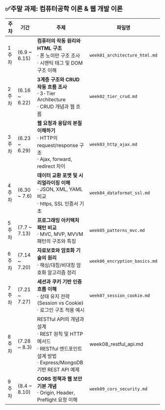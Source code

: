 ## ✅주말 과제: 컴퓨터공학 이론 & 웹 개발 이론

| 주차   | 기간             | 주제                                                                          | 파일명                           |
| ---- | -------------- | ------------------------------------------------------------------------------------ | ----------------------------- |
| 1주차  | (6.9 \~ 6.15)  | **컴퓨터의 작동 원리와 HTML 구조**<br>· 폰 노이만 구조 조사<br>· 시맨틱 태그 및 DOM 구조 이해                     | `week01_architecture_html.md` |
| 2주차  | (6.16 \~ 6.22) | **3계층 구조와 CRUD 작동 흐름 조사**<br>· 3-Tier Architecture<br>· CRUD 개념과 웹 흐름                | `week02_tier_crud.md`         |
| 3주차  | (6.23 \~ 6.29) | **웹 요청과 응답의 본질 이해하기**<br>· HTTP의 request/response 구조<br>· Ajax, forward, redirect 차이 | `week03_http_ajax.md`         |
| 4주차  | (6.30 \~ 7.6)  | **데이터 교환 포맷 및 시리얼라이징 이해**<br>· JSON, XML, YAML 비교<br>· https, SSL 인증서 기초             | `week04_dataformat_ssl.md`    |
| 5주차  | (7.7 \~ 7.13)  | **프로그래밍 아키텍처 패턴 비교**<br>· MVC, MVP, MVVM 패턴의 구조와 특징                                  | `week05_patterns_mvc.md`      |
| 6주차  | (7.14 \~ 7.20) | **자료보호와 암호화 기술의 원리**<br>· 해싱/대칭/비대칭 암호화 알고리즘 정리                                      | `week06_encryption_basics.md` |
| 7주차  | (7.21 ~ 7.27) | **세션과 쿠키 기반 인증 흐름 이해**<br>· 상태 유지 전략(Session vs Cookie)<br>· 로그인 구조 적용 예시            | `week07_session_cookie.md`    |
| 8주차 | (7.28 ~ 8.3) | RESTful API의 개념과 설계<br>· REST 원칙 및 HTTP 메서드<br>· RESTful 엔드포인트 설계 방법<br>· Express/MongoDB 기반 REST API 예제 | week08_restful_api.md |
| 9주차 | (8.4 \~ 8.10) | **CORS 정책과 웹 보안 기본 개념**<br>· Origin, Header, Preflight 요청 이해                         | `week09_cors_security.md`     |

